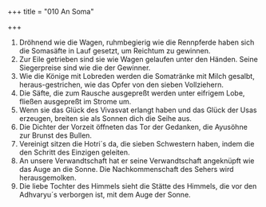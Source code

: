 +++
title = "010 An Soma"

+++


1.	Dröhnend wie die Wagen, ruhmbegierig wie die Rennpferde haben sich die Somasäfte in Lauf gesetzt, um Reichtum zu gewinnen.
2.	Zur Eile getrieben sind sie wie Wagen gelaufen unter den Händen. Seine Siegerpreise sind wie die der Gewinner.
3.	Wie die Könige mit Lobreden werden die Somatränke mit Milch gesalbt, heraus-gestrichen, wie das Opfer von den sieben Vollziehern.
4.	Die Säfte, die zum Rausche ausgepreßt werden unter eifrigem Lobe, fließen ausgepreßt im Strome um.
5.	Wenn sie das Glück des Vivasvat erlangt haben und das Glück der Usas erzeugen, breiten sie als Sonnen dich die Seihe aus.
6.	Die Dichter der Vorzeit öffneten das Tor der Gedanken, die Ayusöhne zur Brunst des Bullen.
7.	Vereinigt sitzen die Hotri´s da, die sieben Schwestern haben, indem die den Schritt des Einzigen geleiten.
8.	An unsere Verwandtschaft hat er seine Verwandtschaft angeknüpft wie das Auge an die Sonne. Die Nachkommenschaft des Sehers wird herausgemolken.
9.	Die liebe Tochter des Himmels sieht die Stätte des Himmels, die vor den Adhvaryu´s verborgen ist, mit dem Auge der Sonne.


